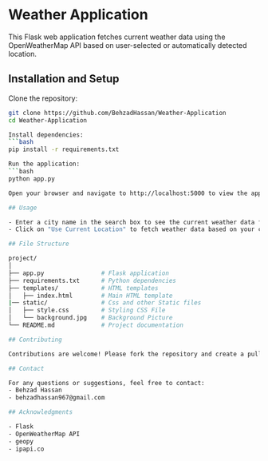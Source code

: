 # Weather Application

This Flask web application fetches current weather data using the OpenWeatherMap API based on user-selected or automatically detected location.

## Installation and Setup

Clone the repository:

```bash
git clone https://github.com/BehzadHassan/Weather-Application
cd Weather-Application

Install dependencies:
```bash
pip install -r requirements.txt

Run the application:
```bash
python app.py

Open your browser and navigate to http://localhost:5000 to view the application.

## Usage

- Enter a city name in the search box to see the current weather data for that city.
- Click on "Use Current Location" to fetch weather data based on your current IP address.

## File Structure

project/
│
├── app.py                # Flask application
├── requirements.txt      # Python dependencies
├── templates/            # HTML templates
│   ├── index.html        # Main HTML template
|── static/               # Css and other Static files
│   ├── style.css         # Styling CSS File
│   └── background.jpg    # Background Picture
└── README.md             # Project documentation

## Contributing

Contributions are welcome! Please fork the repository and create a pull request with your improvements.

## Contact

For any questions or suggestions, feel free to contact:
- Behzad Hassan
- behzadhassan967@gmail.com

## Acknowledgments

- Flask
- OpenWeatherMap API
- geopy
- ipapi.co
